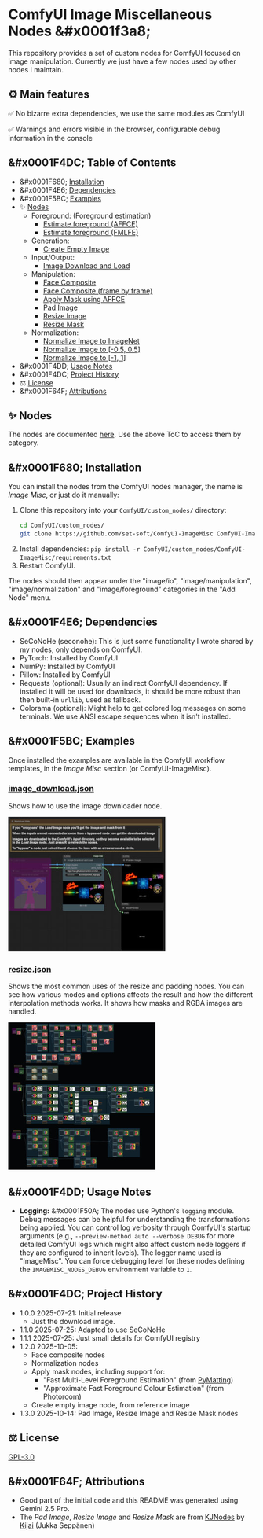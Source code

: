 # ComfyUI Image Miscellaneous Nodes &#x0001f3a8;

This repository provides a set of custom nodes for ComfyUI focused on image manipulation.
Currently we just have a few nodes used by other nodes I maintain.


## &#x2699;&#xFE0F; Main features

&#x2705; No bizarre extra dependencies, we use the same modules as ComfyUI

&#x2705; Warnings and errors visible in the browser, configurable debug information in the console


## &#x0001F4DC; Table of Contents

- &#x0001F680; [Installation](#-installation)
- &#x0001F4E6; [Dependencies](#-dependencies)
- &#x0001F5BC;&#xFE0F; [Examples](#&#xFE0F;-examples)
- &#x2728; [Nodes](#-extra-nodes)
  - Foreground: (Foreground estimation)
    - [Estimate foreground (AFFCE)](docs/nodes_img.md#8-estimate-foreground-affce)
    - [Estimate foreground (FMLFE)](docs/nodes_img.md#9-estimate-foreground-fmlfe)
  - Generation:
    - [Create Empty Image](docs/nodes_img.md#10-create-empty-image)
  - Input/Output:
    - [Image Download and Load](docs/nodes_img.md#1-image-download-and-load)
  - Manipulation:
    - [Face Composite](docs/nodes_img.md#2-face-composite)
    - [Face Composite (frame by frame)](docs/nodes_img.md#3-face-composite-frame-by-frame)
    - [Apply Mask using AFFCE](docs/nodes_img.md#7-apply-mask-using-affce)
    - [Pad Image](docs/nodes_img.md#11-pad-image-kjset)
    - [Resize Image](docs/nodes_img.md#12-resize-image-kjset)
    - [Resize Mask](docs/nodes_img.md#13-resize-mask-kjset)
  - Normalization:
    - [Normalize Image to ImageNet](docs/nodes_img.md#4-normalize-image-to-imagenet)
    - [Normalize Image to [-0.5, 0.5]](docs/nodes_img.md#5-normalize-image-to-05-05)
    - [Normalize Image to [-1, 1]](docs/nodes_img.md#6-normalize-image-to-1-1)
- &#x0001F4DD; [Usage Notes](#-usage-notes)
- &#x0001F4DC; [Project History](#-project-history)
- &#x2696;&#xFE0F; [License](#&#xFE0F;-license)
- &#x0001F64F; [Attributions](#-attributions)

## &#x2728; Nodes

The nodes are documented [here](docs/nodes_img.md). Use the above ToC to access them by category.

## &#x0001F680; Installation

You can install the nodes from the ComfyUI nodes manager, the name is *Image Misc*, or just do it manually:

1.  Clone this repository into your `ComfyUI/custom_nodes/` directory:
    ```bash
    cd ComfyUI/custom_nodes/
    git clone https://github.com/set-soft/ComfyUI-ImageMisc ComfyUI-ImageMisc
    ```
2.  Install dependencies: `pip install -r ComfyUI/custom_nodes/ComfyUI-ImageMisc/requirements.txt`
3.  Restart ComfyUI.

The nodes should then appear under the "image/io", "image/manipulation", "image/normalization" and "image/foreground" categories in the "Add Node" menu.


## &#x0001F4E6; Dependencies

- SeCoNoHe (seconohe): This is just some functionality I wrote shared by my nodes, only depends on ComfyUI.
- PyTorch: Installed by ComfyUI
- NumPy: Installed by ComfyUI
- Pillow: Installed by ComfyUI
- Requests (optional): Usually an indirect ComfyUI dependency. If installed it will be used for downloads, it should be more robust than then built-in `urllib`, used as fallback.
- Colorama (optional): Might help to get colored log messages on some terminals. We use ANSI escape sequences when it isn't installed.


## &#x0001F5BC;&#xFE0F; Examples

Once installed the examples are available in the ComfyUI workflow templates, in the *Image Misc* section (or ComfyUI-ImageMisc).

### [image_download.json](https://raw.githubusercontent.com/set-soft/ComfyUI-ImageMisc/refs/heads/main/example_workflows/image_download.json)

Shows how to use the image downloader node.

[![image_download.json](example_workflows/image_download.jpg)](https://raw.githubusercontent.com/set-soft/ComfyUI-ImageMisc/refs/heads/main/example_workflows/image_download.json)


### [resize.json](https://raw.githubusercontent.com/set-soft/ComfyUI-ImageMisc/refs/heads/main/example_workflows/resize.json)

Shows the most common uses of the resize and padding nodes. You can see how various modes and options affects the result and how the different interpolation methods works. It shows how masks and RGBA images are handled.

[![resize.json](example_workflows/resize.jpg)](https://raw.githubusercontent.com/set-soft/ComfyUI-ImageMisc/refs/heads/main/example_workflows/resize.json)


## &#x0001F4DD; Usage Notes

- **Logging:** &#x0001F50A; The nodes use Python's `logging` module. Debug messages can be helpful for understanding the transformations being applied.
  You can control log verbosity through ComfyUI's startup arguments (e.g., `--preview-method auto --verbose DEBUG` for more detailed ComfyUI logs
  which might also affect custom node loggers if they are configured to inherit levels). The logger name used is "ImageMisc".
  You can force debugging level for these nodes defining the `IMAGEMISC_NODES_DEBUG` environment variable to `1`.


## &#x0001F4DC; Project History

- 1.0.0 2025-07-21: Initial release
  - Just the download image.
- 1.1.0 2025-07-25: Adapted to use SeCoNoHe
- 1.1.1 2025-07-25: Just small details for ComfyUI registry
- 1.2.0 2025-10-05:
  - Face composite nodes
  - Normalization nodes
  - Apply mask nodes, including support for:
    - "Fast Multi-Level Foreground Estimation" (from [PyMatting](https://github.com/pymatting/pymatting))
    - "Approximate Fast Foreground Colour Estimation" (from [Photoroom](https://github.com/Photoroom/fast-foreground-estimation))
  - Create empty image node, from reference image
- 1.3.0 2025-10-14: Pad Image, Resize Image and Resize Mask nodes


## &#x2696;&#xFE0F; License

[GPL-3.0](LICENSE)

## &#x0001F64F; Attributions

- Good part of the initial code and this README was generated using Gemini 2.5 Pro.
- The *Pad Image*, *Resize Image* and *Resize Mask* are from [KJNodes](https://github.com/kijai/ComfyUI-KJNodes) by [Kijai](https://github.com/kijai) (Jukka Seppänen)
